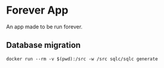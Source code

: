 # Forever App

An app made to be run forever.

## Database migration

`docker run --rm -v $(pwd):/src -w /src sqlc/sqlc generate`
